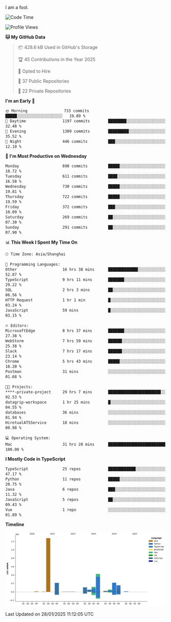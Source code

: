 I am a fool.

<!--START_SECTION:waka-->
![Code Time](http://img.shields.io/badge/Code%20Time-2%2C495%20hrs%2034%20mins-blue)

![Profile Views](http://img.shields.io/badge/Profile%20Views-1-blue)

**🐱 My GitHub Data** 

> 📦 428.6 kB Used in GitHub's Storage 
 > 
> 🏆 45 Contributions in the Year 2025
 > 
> 💼 Opted to Hire
 > 
> 📜 37 Public Repositories 
 > 
> 🔑 22 Private Repositories 
 > 
**I'm an Early 🐤** 

```text
🌞 Morning                733 commits         █████░░░░░░░░░░░░░░░░░░░░   19.89 % 
🌆 Daytime                1197 commits        ████████░░░░░░░░░░░░░░░░░   32.48 % 
🌃 Evening                1309 commits        █████████░░░░░░░░░░░░░░░░   35.52 % 
🌙 Night                  446 commits         ███░░░░░░░░░░░░░░░░░░░░░░   12.10 % 
```
📅 **I'm Most Productive on Wednesday** 

```text
Monday                   690 commits         █████░░░░░░░░░░░░░░░░░░░░   18.72 % 
Tuesday                  611 commits         ████░░░░░░░░░░░░░░░░░░░░░   16.58 % 
Wednesday                730 commits         █████░░░░░░░░░░░░░░░░░░░░   19.81 % 
Thursday                 722 commits         █████░░░░░░░░░░░░░░░░░░░░   19.59 % 
Friday                   372 commits         ███░░░░░░░░░░░░░░░░░░░░░░   10.09 % 
Saturday                 269 commits         ██░░░░░░░░░░░░░░░░░░░░░░░   07.30 % 
Sunday                   291 commits         ██░░░░░░░░░░░░░░░░░░░░░░░   07.90 % 
```


📊 **This Week I Spent My Time On** 

```text
🕑︎ Time Zone: Asia/Shanghai

💬 Programming Languages: 
Other                    16 hrs 38 mins      █████████████░░░░░░░░░░░░   52.87 % 
TypeScript               9 hrs 11 mins       ███████░░░░░░░░░░░░░░░░░░   29.22 % 
SQL                      2 hrs 3 mins        ██░░░░░░░░░░░░░░░░░░░░░░░   06.56 % 
HTTP Request             1 hr 1 min          █░░░░░░░░░░░░░░░░░░░░░░░░   03.24 % 
JavaScript               59 mins             █░░░░░░░░░░░░░░░░░░░░░░░░   03.15 % 

🔥 Editors: 
MicrosoftEdge            8 hrs 37 mins       ███████░░░░░░░░░░░░░░░░░░   27.38 % 
WebStorm                 7 hrs 59 mins       ██████░░░░░░░░░░░░░░░░░░░   25.38 % 
Slack                    7 hrs 17 mins       ██████░░░░░░░░░░░░░░░░░░░   23.14 % 
Chrome                   5 hrs 43 mins       █████░░░░░░░░░░░░░░░░░░░░   18.20 % 
Postman                  31 mins             ░░░░░░░░░░░░░░░░░░░░░░░░░   01.68 % 

🐱‍💻 Projects: 
****-private-project     29 hrs 7 mins       ███████████████████████░░   92.53 % 
datagrip-workspace       1 hr 25 mins        █░░░░░░░░░░░░░░░░░░░░░░░░   04.55 % 
databases                36 mins             ░░░░░░░░░░░░░░░░░░░░░░░░░   01.94 % 
HiretualATSService       18 mins             ░░░░░░░░░░░░░░░░░░░░░░░░░   00.98 % 

💻 Operating System: 
Mac                      31 hrs 28 mins      █████████████████████████   100.00 % 
```

**I Mostly Code in TypeScript** 

```text
TypeScript               25 repos            ████████████░░░░░░░░░░░░░   47.17 % 
Python                   11 repos            █████░░░░░░░░░░░░░░░░░░░░   20.75 % 
Java                     6 repos             ███░░░░░░░░░░░░░░░░░░░░░░   11.32 % 
JavaScript               5 repos             ██░░░░░░░░░░░░░░░░░░░░░░░   09.43 % 
Vue                      1 repo              ░░░░░░░░░░░░░░░░░░░░░░░░░   01.89 % 
```



**Timeline**

![Lines of Code chart](https://raw.githubusercontent.com/VeejaLiu/VeejaLiu/master/assets/bar_graph.png)


 Last Updated on 28/01/2025 11:12:05 UTC
<!--END_SECTION:waka-->
